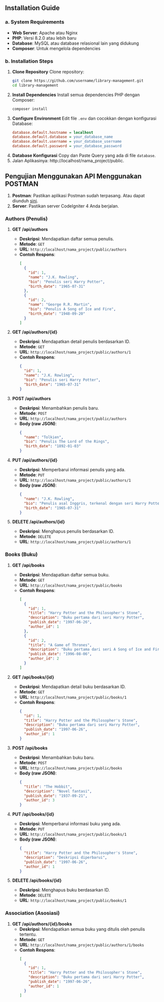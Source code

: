## Installation Guide

### a. **System Requirements**
- **Web Server**: Apache atau Nginx
- **PHP**: Versi 8.2.0 atau lebih baru
- **Database**: MySQL atau database relasional lain yang didukung
- **Composer**: Untuk mengelola dependencies

### b. **Installation Steps**

1. **Clone Repository**
   Clone repository:
   ```bash
   git clone https://github.com/username/library-management.git
   cd library-management
2. **Install Dependencies**
    Install semua dependencies PHP dengan Composer:
    ```bash
    composer install
3. **Configure Environment** 
    Edit file `.env` dan cocokkan dengan konfigurasi Database:
    ```ini
    database.default.hostname = localhost
    database.default.database = your_database_name
    database.default.username = your_database_username
    database.default.password = your_database_password
4. **Database Konfigurasi**
    Copy dan Paste Query yang ada di file `database`.
5. Jalan Aplikasinya: http://localhost/nama_project/public.


## Pengujian Menggunakan API Menggunakan POSTMAN

1. **Postman**: Pastikan aplikasi Postman sudah terpasang. Atau dapat diunduh [sini](https://www.postman.com/downloads/).
2. **Server**: Pastikan server CodeIgniter 4 Anda berjalan.


### Authors (Penulis)

1. **GET /api/authors**
   - **Deskripsi**: Mendapatkan daftar semua penulis.
   - **Metode**: `GET`
   - **URL**: `http://localhost/nama_project/public/authors`
   - **Contoh Respons**:
     ```json
     [
       {
         "id": 1,
         "name": "J.K. Rowling",
         "bio": "Penulis seri Harry Potter",
         "birth_date": "1965-07-31"
       },
       {
         "id": 2,
         "name": "George R.R. Martin",
         "bio": "Penulis A Song of Ice and Fire",
         "birth_date": "1948-09-20"
       }
     ]
     ```

2. **GET /api/authors/{id}**
   - **Deskripsi**: Mendapatkan detail penulis berdasarkan ID.
   - **Metode**: `GET`
   - **URL**: `http://localhost/nama_project/public/authors/1`
   - **Contoh Respons**:
     ```json
     {
       "id": 1,
       "name": "J.K. Rowling",
       "bio": "Penulis seri Harry Potter",
       "birth_date": "1965-07-31"
     }
     ```

3. **POST /api/authors**
   - **Deskripsi**: Menambahkan penulis baru.
   - **Metode**: `POST`
   - **URL**: `http://localhost/nama_project/public/authors`
   - **Body (raw JSON)**:
     ```json
     {
       "name": "Tolkien",
       "bio": "Penulis The Lord of the Rings",
       "birth_date": "1892-01-03"
     }
     ```

4. **PUT /api/authors/{id}**
   - **Deskripsi**: Memperbarui informasi penulis yang ada.
   - **Metode**: `PUT`
   - **URL**: `http://localhost/nama_project/public/authors/1`
   - **Body (raw JSON)**:
     ```json
     {
       "name": "J.K. Rowling",
       "bio": "Penulis asal Inggris, terkenal dengan seri Harry Potter.",
       "birth_date": "1965-07-31"
     }
     ```

5. **DELETE /api/authors/{id}**
   - **Deskripsi**: Menghapus penulis berdasarkan ID.
   - **Metode**: `DELETE`
   - **URL**: `http://localhost/nama_project/public/authors/1`


### Books (Buku)

1. **GET /api/books**
   - **Deskripsi**: Mendapatkan daftar semua buku.
   - **Metode**: `GET`
   - **URL**: `http://localhost/nama_project/public/books`
   - **Contoh Respons**:
     ```json
     [
       {
         "id": 1,
         "title": "Harry Potter and the Philosopher's Stone",
         "description": "Buku pertama dari seri Harry Potter",
         "publish_date": "1997-06-26",
         "author_id": 1
       },
       {
         "id": 2,
         "title": "A Game of Thrones",
         "description": "Buku pertama dari seri A Song of Ice and Fire",
         "publish_date": "1996-08-06",
         "author_id": 2
       }
     ]
     ```

2. **GET /api/books/{id}**
   - **Deskripsi**: Mendapatkan detail buku berdasarkan ID.
   - **Metode**: `GET`
   - **URL**: `http://localhost/nama_project/public/books/1`
   - **Contoh Respons**:
     ```json
     {
       "id": 1,
       "title": "Harry Potter and the Philosopher's Stone",
       "description": "Buku pertama dari seri Harry Potter",
       "publish_date": "1997-06-26",
       "author_id": 1
     }
     ```

3. **POST /api/books**
   - **Deskripsi**: Menambahkan buku baru.
   - **Metode**: `POST`
   - **URL**: `http://localhost/nama_project/public/books`
   - **Body (raw JSON)**:
     ```json
     {
       "title": "The Hobbit",
       "description": "Novel fantasi",
       "publish_date": "1937-09-21",
       "author_id": 3
     }
     ```

4. **PUT /api/books/{id}**
   - **Deskripsi**: Memperbarui informasi buku yang ada.
   - **Metode**: `PUT`
   - **URL**: `http://localhost/nama_project/public/books/1`
   - **Body (raw JSON)**:
     ```json
     {
       "title": "Harry Potter and the Philosopher's Stone",
       "description": "Deskripsi diperbarui",
       "publish_date": "1997-06-26",
       "author_id": 1
     }
     ```


5. **DELETE /api/books/{id}**
   - **Deskripsi**: Menghapus buku berdasarkan ID.
   - **Metode**: `DELETE`
   - **URL**: `http://localhost/nama_project/public/books/1`


### Association (Asosiasi)

1. **GET /api/authors/{id}/books**
   - **Deskripsi**: Mendapatkan semua buku yang ditulis oleh penulis tertentu.
   - **Metode**: `GET`
   - **URL**: `http://localhost/nama_project/public/authors/1/books`
   - **Contoh Respons**:
     ```json
     [
       {
         "id": 1,
         "title": "Harry Potter and the Philosopher's Stone",
         "description": "Buku pertama dari seri Harry Potter",
         "publish_date": "1997-06-26",
         "author_id": 1
       }
     ]
     ```

